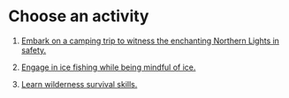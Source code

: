 # Choose an activity

1. [Embark on a camping trip to witness the enchanting Northern Lights in safety.](congratulations.md)

2. [Engage in ice fishing while being mindful of ice.](congratulations.md)

3. [Learn wilderness survival skills.](congratulations.md)

